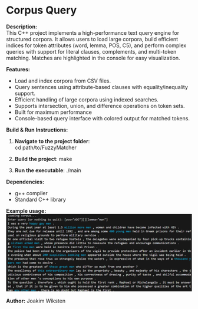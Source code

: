 # Corpus Query

**Description:**  
This C++ project implements a high-performance text query engine for structured corpora. It allows users to load large corpora, build efficient indices for token attributes (word, lemma, POS, C5), and perform complex queries with support for literal clauses, complements, and multi-token matching. Matches are highlighted in the console for easy visualization.

**Features:**  
- Load and index corpora from CSV files.  
- Query sentences using attribute-based clauses with equality/inequality support.  
- Efficient handling of large corpora using indexed searches.  
- Supports intersection, union, and difference operations on token sets.
- Built for maximum performance
- Console-based query interface with colored output for matched tokens.  


**Build & Run Instructions:**  

1. **Navigate to the project folder**:  
   cd path/to/FuzzyMatcher

2. **Build the project**:
   make
   
3. **Run the executable**:
   ./main

**Dependencies:**
- g++ compiler
- Standard C++ library

**Example usage:**
![Query Diagram](images/query_example.png.png)

**Author:** 
Joakim Wiksten

